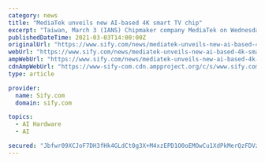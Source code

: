 ```yaml
---
category: news
title: "MediaTek unveils new AI-based 4K smart TV chip"
excerpt: "Taiwan, March 3 (IANS) Chipmaker company MediaTek on Wednesday unveiled its new 4K smart TV chip -- MT9638 -- with an integrated high-performance Artificial Intelligence (AI) processing unit (APU)."
publishedDateTime: 2021-03-03T14:00:00Z
originalUrl: "https://www.sify.com/news/mediatek-unveils-new-ai-based-4k-smart-tv-chip-news-education-vddiPDcajdaaa.html"
webUrl: "https://www.sify.com/news/mediatek-unveils-new-ai-based-4k-smart-tv-chip-news-education-vddiPDcajdaaa.html"
ampWebUrl: "https://www.sify.com/news/mediatek-unveils-new-ai-based-4k-smart-tv-chip-news-education-vddiPDcajdaaa.html"
cdnAmpWebUrl: "https://www-sify-com.cdn.ampproject.org/c/s/www.sify.com/news/mediatek-unveils-new-ai-based-4k-smart-tv-chip-news-education-vddiPDcajdaaa.html"
type: article

provider:
  name: Sify.com
  domain: sify.com

topics:
  - AI Hardware
  - AI

secured: "Jbfwr09XCJoF7DH3fHk4GLdCt0g3X+M4xzEPD1O0oEMOwCu1XdPkMerQzFDVzulj11ch9td47BR+ue/VsKg0Q5r4K0SVbz2SCopKITNzzw2ZDQFDNIJZqdzIoy2Y+bYaf7sCQA2YfgbGiUzF6RTPzn8eKwZ4jvohTqixsb6wJBCSTmbZ4ZupIeMEgGcih8T5TYEW2ANcQmL5HXtNdcKR8U0eMOHBn9NQ2iUrRtcDNrvPQTD1nR0gU6GEfKtDq6wlmr7ivx5VCBlJj7yYj10gIdDyWGnxwR3HP12NDthB0d0uAJqHZPOcFuMMqWp9fp2nn5qpuWULTO7J3heqs/VBx3UFWih+T0M0i7tJQo47KAQ=;CKrGel0ikYfNid6f4xjtpw=="
---
```


